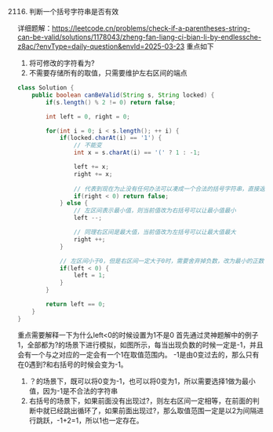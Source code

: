 2116. 判断一个括号字符串是否有效

详细题解：https://leetcode.cn/problems/check-if-a-parentheses-string-can-be-valid/solutions/1178043/zheng-fan-liang-ci-bian-li-by-endlessche-z8ac/?envType=daily-question&envId=2025-03-23
重点如下
1. 将可修改的字符看为?
2. 不需要存储所有的取值，只需要维护左右区间的端点
```java
class Solution {
    public boolean canBeValid(String s, String locked) {
        if(s.length() % 2 != 0) return false;

        int left = 0, right = 0;

        for(int i = 0; i < s.length(); ++ i) {
            if(locked.charAt(i) == '1') {
                // 不能变
                int x = s.charAt(i) == '(' ? 1 : -1;

                left += x;
                right += x;
                
                // 代表到现在为止没有任何办法可以凑成一个合法的括号字符串，直接返回false
                if(right < 0) return false;
            } else {
                // 左区间表示最小值，则当前值改为右括号可以让最小值最小
                left --;

                // 同理右区间是最大值，当前值改为左括号可以让最大值最大
                right ++;
            }

            // 左区间小于0，但是右区间一定大于0时，需要舍弃掉负数，改为最小的正数
            if(left < 0) {
                left = 1;
            }
        }

        return left == 0;
    }
}
```
重点需要解释一下为什么left<0的时候设置为1不是0
首先通过灵神题解中的例子1，全部都为?的场景下进行模拟，如图所示，每当出现负数的时候一定是-1，并且会有一个与之对应的一定会有一个1在取值范围内。 -1是由0变过去的，那么只有在0遇到?和右括号的时候会变为-1。
1. ？的场景下，既可以将0变为-1，也可以将0变为1，所以需要选择1做为最小值，因为-1是不合法的字符串
2. 右括号的场景下，如果前面没有出现过?，则左右区间一定相等，在前面的判断中就已经跳出循环了，如果前面出现过?，那么取值范围一定是以2为间隔进行跳跃，-1+2=1，所以1也一定存在。
